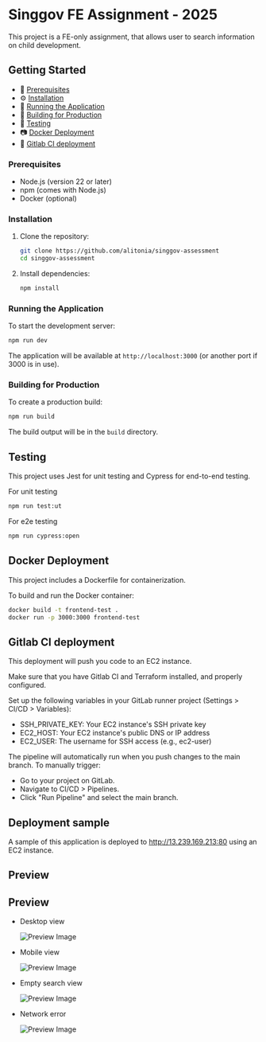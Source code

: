 # Singgov FE Assignment - 2025

This project is a FE-only assignment, that allows user to search information on child development.

## Getting Started

- 🔗 [Prerequisites](#prerequisites)
- ⚙️ [Installation](#installation)
- 🚄 [Running the Application](#running-the-application)
- 🧪 [Building for Production](#building-for-production)
- 🧱 [Testing](#testing)
- 📷 [Docker Deployment](#docker-deployment)
- 📝 [Gitlab CI deployment](#gitlab-ci-deployment)

### Prerequisites

- Node.js (version 22 or later)
- npm (comes with Node.js)
- Docker (optional)

### Installation

1. Clone the repository:
   ```bash
   git clone https://github.com/alitonia/singgov-assessment
   cd singgov-assessment
   ```

2. Install dependencies:
   ```bash
   npm install
   ```

### Running the Application

To start the development server:

```bash
npm run dev
```

The application will be available at `http://localhost:3000` (or another port if 3000 is in use).

### Building for Production

To create a production build:

```bash
npm run build
```

The build output will be in the `build` directory.

## Testing

This project uses Jest for unit testing and Cypress for end-to-end testing.

For unit testing

```bash
npm run test:ut
```

For e2e testing

```bash
npm run cypress:open
```

## Docker Deployment

This project includes a Dockerfile for containerization.

To build and run the Docker container:

```bash
docker build -t frontend-test .
docker run -p 3000:3000 frontend-test
```

## Gitlab CI deployment

This deployment will push you code to an EC2 instance.

Make sure that you have Gitlab CI and Terraform installed, and properly configured.

Set up the following variables in your GitLab runner project (Settings > CI/CD > Variables):

* SSH_PRIVATE_KEY: Your EC2 instance's SSH private key
* EC2_HOST: Your EC2 instance's public DNS or IP address
* EC2_USER: The username for SSH access (e.g., ec2-user)

The pipeline will automatically run when you push changes to the main branch. To manually trigger:

* Go to your project on GitLab.
* Navigate to CI/CD > Pipelines.
* Click "Run Pipeline" and select the main branch.

## Deployment sample

A sample of this application is deployed to http://13.239.169.213:80 using an EC2 instance.

## Preview

## Preview

* Desktop view

  ![Preview Image](docs/images/desktop_screenshot.png)

* Mobile view

  ![Preview Image](docs/images/mobile_screensshot.png)

* Empty search view

  ![Preview Image](docs/images/empty_search.png)

* Network error

  ![Preview Image](docs/images/network_error.png)
